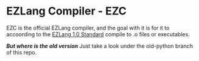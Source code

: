 # EZLang Compiler - EZC

EZC is the official EZLang compiler, and the goal with it is for it to accoording to the [EZLang 1.0 Standard]() compile to .o files or executables.

***But where is the old version***
Just take a look under the old-python branch of this repo.